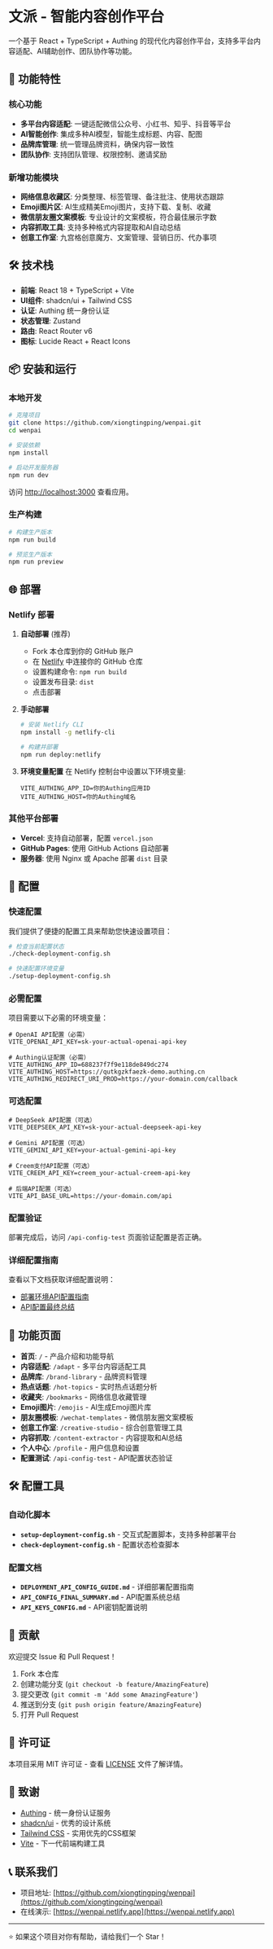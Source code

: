 # 文派 - 智能内容创作平台

一个基于 React + TypeScript + Authing 的现代化内容创作平台，支持多平台内容适配、AI辅助创作、团队协作等功能。

## 🚀 功能特性

### 核心功能
- **多平台内容适配**: 一键适配微信公众号、小红书、知乎、抖音等平台
- **AI智能创作**: 集成多种AI模型，智能生成标题、内容、配图
- **品牌库管理**: 统一管理品牌资料，确保内容一致性
- **团队协作**: 支持团队管理、权限控制、邀请奖励

### 新增功能模块
- **网络信息收藏区**: 分类整理、标签管理、备注批注、使用状态跟踪
- **Emoji图片区**: AI生成精美Emoji图片，支持下载、复制、收藏
- **微信朋友圈文案模板**: 专业设计的文案模板，符合最佳展示字数
- **内容抓取工具**: 支持多种格式内容提取和AI自动总结
- **创意工作室**: 九宫格创意魔方、文案管理、营销日历、代办事项

## 🛠️ 技术栈

- **前端**: React 18 + TypeScript + Vite
- **UI组件**: shadcn/ui + Tailwind CSS
- **认证**: Authing 统一身份认证
- **状态管理**: Zustand
- **路由**: React Router v6
- **图标**: Lucide React + React Icons

## 📦 安装和运行

### 本地开发

```bash
# 克隆项目
git clone https://github.com/xiongtingping/wenpai.git
cd wenpai

# 安装依赖
npm install

# 启动开发服务器
npm run dev
```

访问 [http://localhost:3000](http://localhost:3000) 查看应用。

### 生产构建

```bash
# 构建生产版本
npm run build

# 预览生产版本
npm run preview
```

## 🌐 部署

### Netlify 部署

1. **自动部署** (推荐)
   - Fork 本仓库到你的 GitHub 账户
   - 在 [Netlify](https://netlify.com) 中连接你的 GitHub 仓库
   - 设置构建命令: `npm run build`
   - 设置发布目录: `dist`
   - 点击部署

2. **手动部署**
   ```bash
   # 安装 Netlify CLI
   npm install -g netlify-cli
   
   # 构建并部署
   npm run deploy:netlify
   ```

3. **环境变量配置**
   在 Netlify 控制台中设置以下环境变量:
   ```
   VITE_AUTHING_APP_ID=你的Authing应用ID
   VITE_AUTHING_HOST=你的Authing域名
   ```

### 其他平台部署

- **Vercel**: 支持自动部署，配置 `vercel.json`
- **GitHub Pages**: 使用 GitHub Actions 自动部署
- **服务器**: 使用 Nginx 或 Apache 部署 `dist` 目录

## 🔧 配置

### 快速配置

我们提供了便捷的配置工具来帮助您快速设置项目：

```bash
# 检查当前配置状态
./check-deployment-config.sh

# 快速配置环境变量
./setup-deployment-config.sh
```

### 必需配置

项目需要以下必需的环境变量：

```env
# OpenAI API配置（必需）
VITE_OPENAI_API_KEY=sk-your-actual-openai-api-key

# Authing认证配置（必需）
VITE_AUTHING_APP_ID=688237f7f9e118de849dc274
VITE_AUTHING_HOST=https://qutkgzkfaezk-demo.authing.cn
VITE_AUTHING_REDIRECT_URI_PROD=https://your-domain.com/callback
```

### 可选配置

```env
# DeepSeek API配置（可选）
VITE_DEEPSEEK_API_KEY=sk-your-actual-deepseek-api-key

# Gemini API配置（可选）
VITE_GEMINI_API_KEY=your-actual-gemini-api-key

# Creem支付API配置（可选）
VITE_CREEM_API_KEY=creem_your-actual-creem-api-key

# 后端API配置（可选）
VITE_API_BASE_URL=https://your-domain.com/api
```

### 配置验证

部署完成后，访问 `/api-config-test` 页面验证配置是否正确。

### 详细配置指南

查看以下文档获取详细配置说明：
- [部署环境API配置指南](DEPLOYMENT_API_CONFIG_GUIDE.md)
- [API配置最终总结](API_CONFIG_FINAL_SUMMARY.md)

## 📱 功能页面

- **首页**: `/` - 产品介绍和功能导航
- **内容适配**: `/adapt` - 多平台内容适配工具
- **品牌库**: `/brand-library` - 品牌资料管理
- **热点话题**: `/hot-topics` - 实时热点话题分析
- **收藏夹**: `/bookmarks` - 网络信息收藏管理
- **Emoji图片**: `/emojis` - AI生成Emoji图片库
- **朋友圈模板**: `/wechat-templates` - 微信朋友圈文案模板
- **创意工作室**: `/creative-studio` - 综合创意管理工具
- **内容抓取**: `/content-extractor` - 内容提取和AI总结
- **个人中心**: `/profile` - 用户信息和设置
- **配置测试**: `/api-config-test` - API配置状态验证

## 🛠️ 配置工具

### 自动化脚本
- **`setup-deployment-config.sh`** - 交互式配置脚本，支持多种部署平台
- **`check-deployment-config.sh`** - 配置状态检查脚本

### 配置文档
- **`DEPLOYMENT_API_CONFIG_GUIDE.md`** - 详细部署配置指南
- **`API_CONFIG_FINAL_SUMMARY.md`** - API配置系统总结
- **`API_KEYS_CONFIG.md`** - API密钥配置说明

## 🤝 贡献

欢迎提交 Issue 和 Pull Request！

1. Fork 本仓库
2. 创建功能分支 (`git checkout -b feature/AmazingFeature`)
3. 提交更改 (`git commit -m 'Add some AmazingFeature'`)
4. 推送到分支 (`git push origin feature/AmazingFeature`)
5. 打开 Pull Request

## 📄 许可证

本项目采用 MIT 许可证 - 查看 [LICENSE](LICENSE) 文件了解详情。

## 🙏 致谢

- [Authing](https://authing.cn) - 统一身份认证服务
- [shadcn/ui](https://ui.shadcn.com) - 优秀的设计系统
- [Tailwind CSS](https://tailwindcss.com) - 实用优先的CSS框架
- [Vite](https://vitejs.dev) - 下一代前端构建工具

## 📞 联系我们

- 项目地址: [https://github.com/xiongtingping/wenpai](https://github.com/xiongtingping/wenpai)
- 在线演示: [https://wenpai.netlify.app](https://wenpai.netlify.app)

---

⭐ 如果这个项目对你有帮助，请给我们一个 Star！